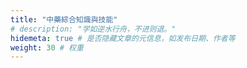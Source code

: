 ```yaml
---
title: "中藥綜合知識與技能"
# description: "学如逆水行舟，不进则退。"
hidemeta: true # 是否隐藏文章的元信息，如发布日期、作者等
weight: 30 # 权重
---
```




<!-- more -->

